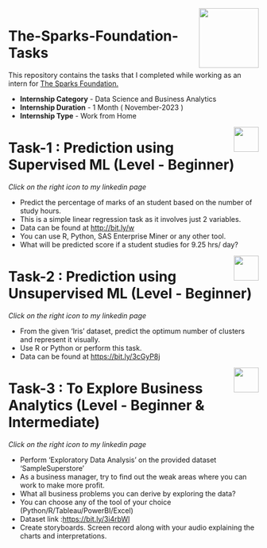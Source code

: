 <img align = right height = 120 width = 120 src = https://www.thesparksfoundationsingapore.org/images/logo_small.png>

# The-Sparks-Foundation-Tasks


This repository contains the tasks that I completed while working as an intern for [The Sparks Foundation.](https://www.thesparksfoundationsingapore.org/)
- **Internship Category** - Data Science and Business Analytics
- **Internship Duration** - 1 Month ( November-2023 )
- **Internship Type** - Work from Home

[<img align = right height = 50 width = 50 src = https://cdn1.iconfinder.com/data/icons/logotypes/32/circle-linkedin-64.png>](https://www.linkedin.com/posts/activity-7135067819926245376-ZIaO?utm_source=share&utm_medium=member_desktop)

# Task-1 : Prediction using Supervised ML (Level - Beginner)
<i>Click on the right icon to my linkedin page</i>

- Predict the percentage of marks of an student based on the number of study hours.
- This is a simple linear regression task as it involves just 2 variables.
- Data can be found at http://bit.ly/w
- You can use R, Python, SAS Enterprise Miner or any other tool.
- What will be predicted score if a student studies for 9.25 hrs/ day?


[<img align = right height = 50 width = 50 src = https://cdn1.iconfinder.com/data/icons/logotypes/32/circle-linkedin-64.png>](https://www.linkedin.com/posts/activity-7135077611528962048-zerh?utm_source=share&utm_medium=member_desktop)

# Task-2 : Prediction using Unsupervised ML (Level - Beginner)
<i>Click on the right icon to my linkedin page</i>

- From the given ‘Iris’ dataset, predict the optimum number of clusters and represent it visually.
- Use R or Python or perform this task.
- Data can be found at https://bit.ly/3cGyP8j

[<img align = right height = 50 width = 50 src = https://cdn1.iconfinder.com/data/icons/logotypes/32/circle-linkedin-64.png>](https://www.linkedin.com/posts/activity-7135081754440179712-dzEi?utm_source=share&utm_medium=member_desktop)

# Task-3 : To Explore Business Analytics (Level - Beginner & Intermediate)
<i>Click on the right icon to my linkedin page</i>

- Perform ‘Exploratory Data Analysis’ on the provided dataset ‘SampleSuperstore’
- As a business manager, try to find out the weak areas where you can work to make more profit.
- What all business problems you can derive by exploring the data?
- You can choose any of the tool of your choice (Python/R/Tableau/PowerBI/Excel)
- Dataset link :https://bit.ly/3i4rbWl
- Create storyboards. Screen record along with your audio explaining the charts and interpretations.
